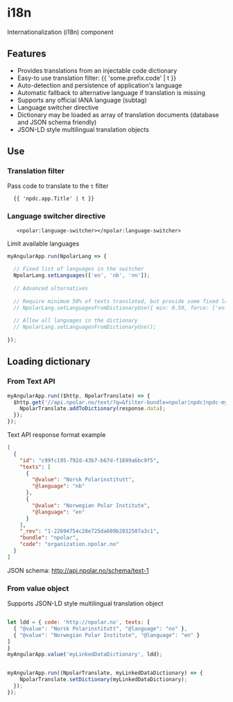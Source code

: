 # i18n

Internationalization (i18n) component

## Features
* Provides translations from an injectable code dictionary
* Easy-to use translation filter: {{ 'some.prefix.code' | t }}
* Auto-detection and persistence of application's language
* Automatic fallback to alternative language if translation is missing
* Supports any official IANA language (subtag)
* Language switcher directive
* Dictionary may be loaded as array of translation documents (database and JSON schema friendly)
* JSON-LD style multilingual translation objects

## Use

### Translation filter
Pass code to translate to the `t` filter 
```
  {{ 'npdc.app.Title' | t }}
```

### Language switcher directive
```
   <npolar:language-switcher></npolar:language-switcher>
```
Limit available languages

```javascript
myAngularApp.run(NpolarLang => {
  
  // Fixed list of languages in the switcher
  NpolarLang.setLanguages(['en', 'nb', 'nn']);
  
  // Advanced alternatives
  
  // Require minimum 50% of texts translated, but provide some fixed languages no matter
  // NpolarLang.setLanguagesFromDictionaryUse({ min: 0.50, force: ['en', 'nb', 'nn']});
  
  // Allow all languages in the dictionary
  // NpolarLang.setLanguagesFromDictionaryUse();
  
});
```

## Loading dictionary

### From Text API

```javascript
myAngularApp.run(($http, NpolarTranslate) => {
  $http.get('//api.npolar.no/text/?q=&filter-bundle=npolar|npdc|npdc-myapp&format=json&variant=array&limit=all').then(response => {
    NpolarTranslate.addToDictionary(response.data);
  });
});
```

Text API response format example
```json
[
  {
    "id": "c99fc195-792d-43b7-b67d-f1699a6bc9f5",
    "texts": [
      {
        "@value": "Norsk Polarinstitutt",
        "@language": "nb"
      },
      {
        "@value": "Norwegian Polar Institute",
        "@language": "en"
      }
    ],
    "_rev": "1-22694754c28e725da609b2032507a3c1",
    "bundle": "npolar",
    "code": "organization.npolar.no"
  }
]
```
JSON schema: http://api.npolar.no/schema/text-1


### From value object

Supports JSON-LD style multilingual translation object

```javascript

let ldd = { code: 'http://npolar.no', texts: [
  { "@value": "Norsk Polarinstitutt", "@language": "no" },
  { "@value": "Norwegian Polar Institute", "@language": "en" }
]
}
myAngularApp.value('myLinkedDataDictionary', ldd);


myAngularApp.run((NpolarTranslate, myLinkedDataDictionary) => {
    NpolarTranslate.setDictionary(myLinkedDataDictionary);
  });
});
```